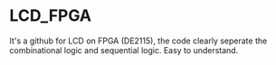 # LCD_FPGA
It's a github for LCD on FPGA (DE2115), the code clearly seperate the combinational logic and sequential logic. Easy to understand.
